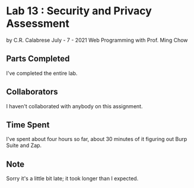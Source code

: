 # Lab 13 : Security and Privacy Assessment
by C.R. Calabrese
July - 7 - 2021
Web Programming with Prof. Ming Chow

## Parts Completed
I've completed the entire lab.

## Collaborators
I haven't collaborated with anybody on this assignment.

## Time Spent
I've spent about four hours so far, about 30 minutes of it figuring out Burp Suite and Zap.

## Note
Sorry it's a little bit late; it took longer than I expected.
